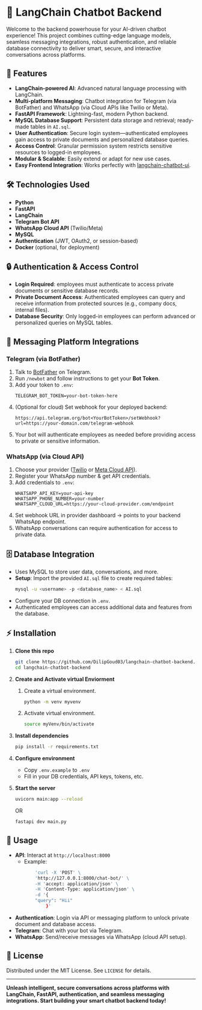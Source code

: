 # 🧠 LangChain Chatbot Backend

Welcome to the backend powerhouse for your AI-driven chatbot experience! This project combines cutting-edge language models, seamless messaging integrations, robust authentication, and reliable database connectivity to deliver smart, secure, and interactive conversations across platforms.

## 🚀 Features

- **LangChain-powered AI**: Advanced natural language processing with LangChain.
- **Multi-platform Messaging**: Chatbot integration for Telegram (via BotFather) and WhatsApp (via Cloud APIs like Twilio or Meta).
- **FastAPI Framework**: Lightning-fast, modern Python backend.
- **MySQL Database Support**: Persistent data storage and retrieval; ready-made tables in `AI.sql`.
- **User Authentication**: Secure login system—authenticated employees gain access to private documents and personalized database queries.
- **Access Control**: Granular permission system restricts sensitive resources to logged-in employees.
- **Modular & Scalable**: Easily extend or adapt for new use cases.
- **Easy Frontend Integration**: Works perfectly with [langchain-chatbot-ui](https://github.com/DilipGoud03/langchain-chatbot-ui).

## 🛠 Technologies Used

- **Python**
- **FastAPI**
- **LangChain**
- **Telegram Bot API**
- **WhatsApp Cloud API** (Twilio/Meta)
- **MySQL**
- **Authentication** (JWT, OAuth2, or session-based)
- **Docker** (optional, for deployment)

## 🔒 Authentication & Access Control

- **Login Required**: employees must authenticate to access private documents or sensitive database records.
- **Private Document Access**: Authenticated employees can query and receive information from protected sources (e.g., company docs, internal files).
- **Database Security**: Only logged-in employees can perform advanced or personalized queries on MySQL tables.

## 📱 Messaging Platform Integrations

### Telegram (via BotFather)

1. Talk to [BotFather](https://t.me/botfather) on Telegram.
2. Run `/newbot` and follow instructions to get your **Bot Token**.
3. Add your token to `.env`:
   ```
   TELEGRAM_BOT_TOKEN=your-bot-token-here
   ```
4. (Optional for cloud) Set webhook for your deployed backend:
   ```
   https://api.telegram.org/bot<YourBotToken>/setWebhook?url=https://your-domain.com/telegram-webhook
   ```
5. Your bot will authenticate employees as needed before providing access to private or sensitive information.

### WhatsApp (via Cloud API)

1. Choose your provider ([Twilio](https://www.twilio.com/whatsapp) or [Meta Cloud API](https://developers.facebook.com/docs/whatsapp/cloud-api/)).
2. Register your WhatsApp number & get API credentials.
3. Add credentials to `.env`:
   ```
   WHATSAPP_API_KEY=your-api-key
   WHATSAPP_PHONE_NUMBER=your-number
   WHATSAPP_CLOUD_URL=https://your-cloud-provider.com/endpoint
   ```
4. Set webhook URL in provider dashboard → points to your backend WhatsApp endpoint.
5. WhatsApp conversations can require authentication for access to private data.

## 🗄 Database Integration

- Uses MySQL to store user data, conversations, and more.
- **Setup**: Import the provided `AI.sql` file to create required tables:
  ```bash
  mysql -u <username> -p <database_name> < AI.sql
  ```
- Configure your DB connection in `.env`.
- Authenticated employees can access additional data and features from the database.

## ⚡ Installation

1. **Clone this repo**

   ```bash
   git clone https://github.com/DilipGoud03/langchain-chatbot-backend.git
   cd langchain-chatbot-backend
   ```
   
2. **Create and Activate virtual Enviorment**

   1. Create a virtual environment.

      ```bash
      python -m venv myvenv
      ```

   2. Activate virtual environment.

      ```bash
      source myVenv/bin/activate
      ```
2. **Install dependencies**

      ```bash
      pip install -r requirements.txt
      ```

3. **Configure environment**

   - Copy `.env.example` to `.env`
   - Fill in your DB credentials, API keys, tokens, etc.

4. **Start the server**
   ```bash
   uvicorn main:app --reload
   ```
   OR
   ```bash
   fastapi dev main.py
   ```

## 💬 Usage

- **API**: Interact at `http://localhost:8000`
  - Example:
    ```bash
        'curl -X 'POST' \
        'http://127.0.0.1:8000/chat-bot/' \
        -H 'accept: application/json' \
        -H 'Content-Type: application/json' \
        -d '{
        "query": "Hii"
            }'
    ```
- **Authentication**: Login via API or messaging platform to unlock private document and database access.
- **Telegram**: Chat with your bot via Telegram.
- **WhatsApp**: Send/receive messages via WhatsApp (cloud API setup).

## 📄 License

Distributed under the MIT License. See `LICENSE` for details.

---

**Unleash intelligent, secure conversations across platforms with LangChain, FastAPI, authentication, and seamless messaging integrations. Start building your smart chatbot backend today!**
